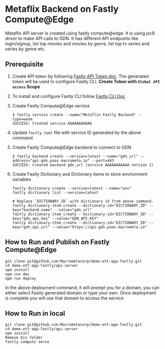 # Metaflix Backend on Fastly Compute@Edge

Metaflix API server is created using fastly compute@edge. It is using jsc8 driver to make API calls to GDN. It has different API endpoints like login/signup, list top movies and movies by genre, list top tv series and series by genre etc.

## Prerequisite

1. Create API token by following [Fastly API Token doc](https://docs.fastly.com/en/guides/using-api-tokens#creating-api-tokens). The generated token will be used to configure Fastly CLI. **Create Token with `Global API access` Scope**
2. To install and configure Fastly CLI follow [Fastly CLI Doc](https://developer.fastly.com/reference/cli/)
3. Create Fastly Compute@Edge service

    ```
    $ fastly service create --name="Metaflix Fastly Backend" --type=wasm
    SUCCESS: Created service AAAAAAAAAAA
    ```

4. Update `fastly.toml` file with service ID generated by the above command
5. Create Fastly Compute@Edge backend to connect to GDN
    ```
    $ fastly backend create --version=latest --name="gdn_url" --address="api-gdn.paas.macrometa.io" --port=443
    SUCCESS: Created backend gdn_url (service AAAAAAAAAAA version 1)
    ```
6. Create Fastly Dictionary and Dictionary items to store environment variables

    ```
    fastly dictionary create --version=latest --name="env"
    fastly dictionary list --version=latest

    # Replace `DICTIONARY_ID` with dictionary id from above command.
    fastly dictionary-item create --dictionary-id="DICTIONARY_ID" --key="backend_name" --value="gdn_url"
    fastly dictionary-item create --dictionary-id="DICTIONARY_ID" --key="gdn_api_key" --value="GDN_API_KEY"
    fastly dictionary-item create --dictionary-id="DICTIONARY_ID" --key="gdn_api_url" --value="https://api-gdn.paas.macrometa.io"
    ```

## How to Run and Publish on Fastly Compute@Edge

```
git clone git@github.com:Macrometacorp/demo-ott-app-fastly.git
cd demo-ott-app-fastly/api-server
npm install
npm run dev
npm run deploy
```

In the above deployment command, it will prompt you for a domain, you can either select Fastly generated domain or type your own. Once deployment is complete you will use that domain to access the service

## How to Run in local

```
git clone git@github.com:Macrometacorp/demo-ott-app-fastly.git
cd demo-ott-app-fastly/api-server
npm install
Remove bin folder
fastly compute serve
```
